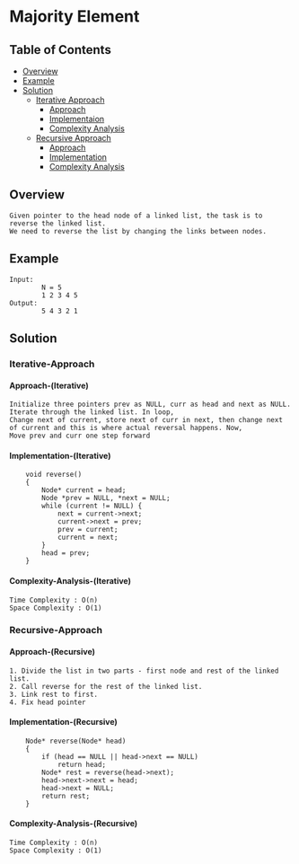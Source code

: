 # Majority Element


## Table of Contents
- [Overview](#overview)
- [Example](#example)
- [Solution](#solution)
    - [Iterative Approach](#iterative-approach)
        - [Approach](#approach-iterative)
        - [Implementaion](#implementation-iterative)
        - [Complexity Analysis](#complexity-analysis-iterative)
    - [Recursive Approach](#recursive-approach)
        - [Approach](#approach-recursive)
        - [Implementation](#implementation-recursive)
        - [Complexity Analysis](#complexity-analysis-recursive)


## Overview
    Given pointer to the head node of a linked list, the task is to reverse the linked list.
    We need to reverse the list by changing the links between nodes.

## Example
    Input:
            N = 5
            1 2 3 4 5
    Output:
            5 4 3 2 1


## Solution
### Iterative-Approach
#### Approach-(Iterative)
    Initialize three pointers prev as NULL, curr as head and next as NULL.
    Iterate through the linked list. In loop,
    Change next of current, store next of curr in next, then change next of current and this is where actual reversal happens. Now,
    Move prev and curr one step forward

#### Implementation-(Iterative)
        void reverse()
        {
            Node* current = head;
            Node *prev = NULL, *next = NULL;
            while (current != NULL) {
                next = current->next;
                current->next = prev;
                prev = current;
                current = next;
            }
            head = prev;
        }

#### Complexity-Analysis-(Iterative)
    Time Complexity : O(n)
    Space Complexity : O(1)

### Recursive-Approach
#### Approach-(Recursive)
    1. Divide the list in two parts - first node and rest of the linked list.
    2. Call reverse for the rest of the linked list.
    3. Link rest to first.
    4. Fix head pointer

#### Implementation-(Recursive)
        Node* reverse(Node* head)
        {
            if (head == NULL || head->next == NULL)
                return head;
            Node* rest = reverse(head->next);
            head->next->next = head;
            head->next = NULL;
            return rest;
        }

#### Complexity-Analysis-(Recursive)
    Time Complexity : O(n)
    Space Complexity : O(1)